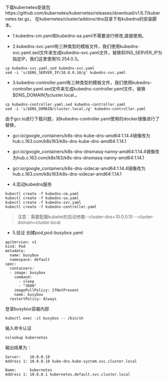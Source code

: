 下载kubernetes安装包https://github.com/kubernetes/kubernetes/releases/download/v1.6.7/kubernetes.tar.gz，
在kubernetes/cluster/addons/dns目录下有kubedns的安装脚本。

- 1.kubedns-cm.yaml和kubedns-sa.yaml不需要进行修改,直接使用。

- 2.kubedns-svc.yaml有三种类型的模板文件，我们使用kubedns-svc.yaml.sed文件来生成kubedns-svc.yaml文件，替换$DNS_SERVER_IP为指定IP，我们这里使用10.254.0.3。
```
cp kubedns-svc.yaml.sed kubedns-svc.yaml
sed -i 's/$DNS_SERVER_IP/10.0.0.10/g' kubedns-svc.yaml
```

- 3.kubedns-controller.yaml有三种类型的模板文件，我们使用kubedns-controller.yaml.sed文件来生成kubedns-controller.yaml文件，替换$DNS_DOMAIN为cluster.local.。
```
cp kubedns-controller.yaml.sed kubedns-controller.yaml
sed -i 's/$DNS_DOMAIN/cluster.local./g' kubedns-controller.yaml
```
由于gcr.io进行下载问题，对kubedns-controller.yaml使用的docker镜像进行了替换，
- gcr.io/google_containers/k8s-dns-kube-dns-amd64:1.14.4镜像改为hub.c.163.com/k8s163/k8s-dns-kube-dns-amd64:1.14.1
- gcr.io/google_containers/k8s-dns-dnsmasq-nanny-amd64:1.14.4镜像改为hub.c.163.com/k8s163/k8s-dns-dnsmasq-nanny-amd64:1.14.1
- gcr.io/google_containers/k8s-dns-sidecar-amd64:1.14.4镜像改为hub.c.163.com/k8s163/k8s-dns-sidecar-amd64:1.14.1


- 4.启动kubedns服务
```
kubectl create -f kubedns-cm.yaml
kubectl create -f kubedns-sa.yaml
kubectl create -f kubedns-svc.yaml
kubectl create -f kubedns-controller.yaml
```
>注意：需要配置kubelet的启动参数--cluster-dns=10.0.0.10  --cluster-domain=cluster.local

- 5.验证
创建pod,pod-busybox.yaml
```
apiVersion: v1
kind: Pod
metadata:
  name: busybox
  namespace: default
spec:
  containers:
  - image: busybox
    command:
      - sleep
      - "3600"
    imagePullPolicy: IfNotPresent
    name: busybox
  restartPolicy: Always
```

登录busybox容器内部
```
kubectl exec -it busybox -- /bin/sh
```

输入命令认证
```
nslookup kubernetes
```
输出结果为：
```
Server:    10.0.0.10
Address 1: 10.0.0.10 kube-dns.kube-system.svc.cluster.local

Name:      kubernetes
Address 1: 10.0.0.1 kubernetes.default.svc.cluster.local
```
